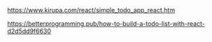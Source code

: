 https://www.kirupa.com/react/simple_todo_app_react.htm

https://betterprogramming.pub/how-to-build-a-todo-list-with-react-d2d5dd9f6630